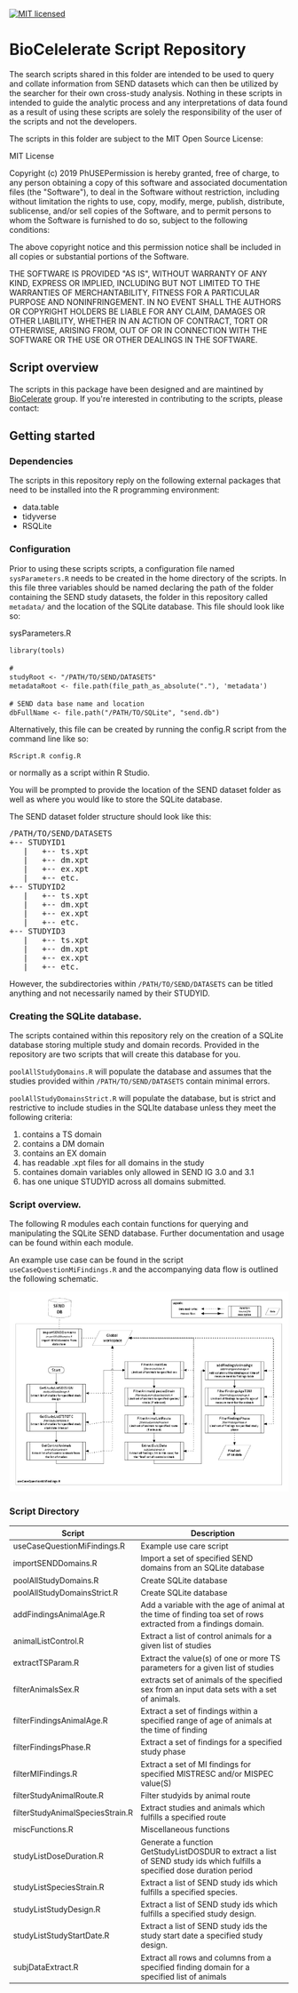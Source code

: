 [![MIT licensed](https://img.shields.io/badge/license-MIT-blue.svg)](https://github.com/phuse-org/phuse-scripts/blob/master/LICENSE.md) 

# BioCelelerate Script Repository

The search scripts shared in this folder are intended to be used to query and collate information from 
SEND datasets which can then be utilized by the searcher for their own cross-study analysis.  Nothing 
in these scripts in intended to guide the analytic process and any interpretations of data found as a 
result of using these scripts are solely the responsibility of the user of the scripts and not the developers.

The scripts in this folder are subject to the MIT Open Source License:

MIT License

Copyright (c) 2019 PhUSEPermission is hereby granted, free of charge, to any person obtaining a copy
of this software and associated documentation files (the "Software"), to deal
in the Software without restriction, including without limitation the rights
to use, copy, modify, merge, publish, distribute, sublicense, and/or sell
copies of the Software, and to permit persons to whom the Software is
furnished to do so, subject to the following conditions:

The above copyright notice and this permission notice shall be included in
all copies or substantial portions of the Software.

THE SOFTWARE IS PROVIDED "AS IS", WITHOUT WARRANTY OF ANY KIND, EXPRESS OR
IMPLIED, INCLUDING BUT NOT LIMITED TO THE WARRANTIES OF MERCHANTABILITY,
FITNESS FOR A PARTICULAR PURPOSE AND NONINFRINGEMENT. IN NO EVENT SHALL THE
AUTHORS OR COPYRIGHT HOLDERS BE LIABLE FOR ANY CLAIM, DAMAGES OR OTHER
LIABILITY, WHETHER IN AN ACTION OF CONTRACT, TORT OR OTHERWISE, ARISING FROM,
OUT OF OR IN CONNECTION WITH THE SOFTWARE OR THE USE OR OTHER DEALINGS IN
THE SOFTWARE.


## Script overview

The scripts in this package have been designed and are maintined by [BioCelerate](https://transceleratebiopharmainc.com/biocelerate/) group. 
If you're interested in contributing to the scripts, please contact:


## Getting started

### Dependencies 

The scripts in this repository reply on the following external packages that need to be installed into the R programming environment:

* data.table
* tidyverse
* RSQLite 

### Configuration

Prior to using these scripts scripts, a configuration file named `sysParameters.R` needs to be created in the home directory of the scripts. In 
this file three variables should be named declaring the path of the folder containing the SEND study datasets, the folder in this repository called `metadata/` 
and the location of the SQLite database. This file should look like so:

sysParameters.R
```
library(tools)

# 
studyRoot <- "/PATH/TO/SEND/DATASETS"
metadataRoot <- file.path(file_path_as_absolute("."), 'metadata')

# SEND data base name and location
dbFullName <- file.path("/PATH/TO/SQLite", "send.db")

```

Alternatively, this file can be created by running the config.R script from the command line like so:

```
RScript.R config.R
```

or normally as a script within R Studio.

You will be prompted to provide the location of the SEND dataset folder as well as where you would like to store the SQLite database.

The SEND dataset folder structure should look like this:
<pre>
/PATH/TO/SEND/DATASETS  
+-- STUDYID1  
   |   +-- ts.xpt  
   |   +-- dm.xpt  
   |   +-- ex.xpt  
   |   +-- etc.  
+-- STUDYID2   
   |   +-- ts.xpt  
   |   +-- dm.xpt  
   |   +-- ex.xpt  
   |   +-- etc.  
+-- STUDYID3  
   |   +-- ts.xpt  
   |   +-- dm.xpt  
   |   +-- ex.xpt  
   |   +-- etc.  
</pre>
However, the subdirectories within `/PATH/TO/SEND/DATASETS`  can be titled anything and not necessarily named by their STUDYID.

### Creating the SQLite database.

The scripts contained within this repository rely on the creation of a SQLite database storing multiple study and domain records. 
Provided in the repository are two scripts that will create this database for you. 

`poolAllStudyDomains.R` will populate the database and assumes that the studies provided within  `/PATH/TO/SEND/DATASETS` contain minimal 
errors.  

`poolAllStudyDomainsStrict.R` will populate the database, but is strict and restrictive to include studies in the SQLIte database unless they meet
 the following criteria: 

1) contains a TS domain
2) contains a DM domain
3) contains an EX domain
4) has readable .xpt files for all domains in the study
5) containes domain variables only allowed in SEND IG 3.0 and 3.1
6) has one unique STUDYID across all domains submitted.


### Script overview.

The following R modules each contain functions for querying and manipulating the SQLite SEND database. Further documentation and usage can be found within each module. 

An example use case can be found in the script `useCaseQuestionMiFindings.R` and the accompanying data flow is outlined the following schematic. 


![Min Findings](useCaseQuestionMiFindings_flow.png "MI Findings")



### Script Directory 

| Script  | Description |
|---|---|
| useCaseQuestionMiFindings.R  |  Example use care script |
| importSENDDomains.R  | Import a set of specified SEND domains from an SQLite database  |
| poolAllStudyDomains.R  |  Create SQLite database |
| poolAllStudyDomainsStrict.R  |  Create SQLite database  |
| addFindingsAnimalAge.R  |  Add a variable with the age of animal at the time of finding toa set of rows extracted from a findings domain.  |
| animalListControl.R  | Extract a list of control animals for a given list of studies  |
| extractTSParam.R  | Extract the value(s) of one or more TS parameters for a given list of studies |
| filterAnimalsSex.R  | extracts set of animals of the specified sex from an input data sets with a set of animals.  |
| filterFindingsAnimalAge.R  | Extract a set of findings within a specified range of age of animals at the time of finding  |
| filterFindingsPhase.R  | Extract a set of findings for a specified study phase  |
| filterMIFindings.R  | Extract a set of MI findings for specified MISTRESC and/or MISPEC value(S)  |
| filterStudyAnimalRoute.R  | Filter studyids by animal route  |
| filterStudyAnimalSpeciesStrain.R  | Extract studies and animals which fulfills a specified  route  |
| miscFunctions.R  | Miscellaneous functions  |
| studyListDoseDuration.R  |  Generate a function GetStudyListDOSDUR to extract a list of SEND study ids which fulfills a specified dose duration period |
| studyListSpeciesStrain.R  | Extract a list of SEND study ids which fulfills a specified species.  |
| studyListStudyDesign.R  | Extract a list of SEND study ids which fulfills a specified study design.  |
| studyListStudyStartDate.R  | Extract a list of SEND study ids the study start date a specified study design.  |
| subjDataExtract.R  | Extract all rows and columns from a specified finding domain for a specified list of animals|



